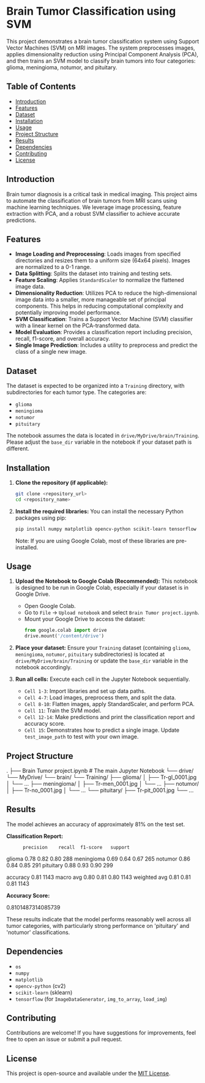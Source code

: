 # Brain Tumor Classification using SVM

This project demonstrates a brain tumor classification system using Support Vector Machines (SVM) on MRI images. The system preprocesses images, applies dimensionality reduction using Principal Component Analysis (PCA), and then trains an SVM model to classify brain tumors into four categories: glioma, meningioma, notumor, and pituitary.

## Table of Contents

- [Introduction](#introduction)
- [Features](#features)
- [Dataset](#dataset)
- [Installation](#installation)
- [Usage](#usage)
- [Project Structure](#project-structure)
- [Results](#results)
- [Dependencies](#dependencies)
- [Contributing](#contributing)
- [License](#license)

## Introduction

Brain tumor diagnosis is a critical task in medical imaging. This project aims to automate the classification of brain tumors from MRI scans using machine learning techniques. We leverage image processing, feature extraction with PCA, and a robust SVM classifier to achieve accurate predictions.

## Features

- **Image Loading and Preprocessing**: Loads images from specified directories and resizes them to a uniform size (64x64 pixels). Images are normalized to a 0-1 range.
- **Data Splitting**: Splits the dataset into training and testing sets.
- **Feature Scaling**: Applies `StandardScaler` to normalize the flattened image data.
- **Dimensionality Reduction**: Utilizes PCA to reduce the high-dimensional image data into a smaller, more manageable set of principal components. This helps in reducing computational complexity and potentially improving model performance.
- **SVM Classification**: Trains a Support Vector Machine (SVM) classifier with a linear kernel on the PCA-transformed data.
- **Model Evaluation**: Provides a classification report including precision, recall, f1-score, and overall accuracy.
- **Single Image Prediction**: Includes a utility to preprocess and predict the class of a single new image.

## Dataset

The dataset is expected to be organized into a `Training` directory, with subdirectories for each tumor type. The categories are:
- `glioma`
- `meningioma`
- `notumor`
- `pituitary`

The notebook assumes the data is located in `drive/MyDrive/brain/Training`. Please adjust the `base_dir` variable in the notebook if your dataset path is different.

## Installation

1.  **Clone the repository (if applicable):**
    ```bash
    git clone <repository_url>
    cd <repository_name>
    ```

2.  **Install the required libraries:**
    You can install the necessary Python packages using pip:
    ```bash
    pip install numpy matplotlib opencv-python scikit-learn tensorflow
    ```
    Note: If you are using Google Colab, most of these libraries are pre-installed.

## Usage

1.  **Upload the Notebook to Google Colab (Recommended):**
    This notebook is designed to be run in Google Colab, especially if your dataset is in Google Drive.
    * Open Google Colab.
    * Go to `File` -> `Upload notebook` and select `Brain Tumor project.ipynb`.
    * Mount your Google Drive to access the dataset:
        ```python
        from google.colab import drive
        drive.mount('/content/drive')
        ```
2.  **Place your dataset:**
    Ensure your `Training` dataset (containing `glioma`, `meningioma`, `notumor`, `pituitary` subdirectories) is located at `drive/MyDrive/brain/Training` or update the `base_dir` variable in the notebook accordingly.

3.  **Run all cells:**
    Execute each cell in the Jupyter Notebook sequentially.
    * `Cell 1-3`: Import libraries and set up data paths.
    * `Cell 4-7`: Load images, preprocess them, and split the data.
    * `Cell 8-10`: Flatten images, apply StandardScaler, and perform PCA.
    * `Cell 11`: Train the SVM model.
    * `Cell 12-14`: Make predictions and print the classification report and accuracy score.
    * `Cell 15`: Demonstrates how to predict a single image. Update `test_image_path` to test with your own image.

## Project Structure

.
├── Brain Tumor project.ipynb    # The main Jupyter Notebook
└── drive/
└── MyDrive/
└── brain/
└── Training/
├── glioma/
│   ├── Tr-gl_0001.jpg
│   └── ...
├── meningioma/
│   ├── Tr-men_0001.jpg
│   └── ...
├── notumor/
│   ├── Tr-no_0001.jpg
│   └── ...
└── pituitary/
├── Tr-pit_0001.jpg
└── ...


## Results

The model achieves an accuracy of approximately 81% on the test set.

**Classification Report:**

          precision    recall  f1-score   support

  glioma       0.78      0.82      0.80       288
meningioma       0.69      0.64      0.67       265
notumor       0.86      0.84      0.85       291
pituitary       0.88      0.93      0.90       299

accuracy                           0.81      1143
macro avg       0.80      0.81      0.80      1143
weighted avg       0.81      0.81      0.81      1143



**Accuracy Score:**

0.8101487314085739



These results indicate that the model performs reasonably well across all tumor categories, with particularly strong performance on 'pituitary' and 'notumor' classifications.

## Dependencies

-   `os`
-   `numpy`
-   `matplotlib`
-   `opencv-python` (cv2)
-   `scikit-learn` (sklearn)
-   `tensorflow` (for `ImageDataGenerator`, `img_to_array`, `load_img`)

## Contributing

Contributions are welcome! If you have suggestions for improvements, feel free to open an issue or submit a pull request.

## License

This project is open-source and available under the [MIT License](LICENSE).
